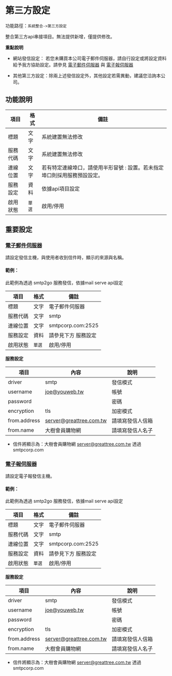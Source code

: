 # 第三方設定


功能路徑：`系統整合->第三方設定`

整合第三方api串接項目。無法提供新增，僅提供修改。

**重點說明**

* 網站發信設定：
  若您未購買本公司電子郵件伺服器，請自行設定或將設定資料給予我方協助設定。請參見
  [電子郵件伺服器](/guide/service-config#電子郵件伺服器) 與 [電子報伺服器](/guide/service-config#電子報伺服器)
  
* 其他第三方設定：除兩上述發信設定外，其他設定若需異動，建議您洽詢本公司。


##  功能說明

| 項目 | 格式 | 備註 |
|---|---|---|
|標題|文字|系統建置無法修改|
|服務代碼|文字|系統建置無法修改|
|連線位置|文字|若有特定連線埠口，請使用半形冒號 : 設置。若未指定埠口則採用服務預設設定。|
|服務設定|資料|依據api項目設定|
|啟用狀態|`單選`|啟用/停用|


## 重要設定

### [電子郵件伺服器](/guide/service-config#電子郵件伺服器)

請設定發信主機，與使用者收到信件時，顯示的來源與名稱。

#### 範例：

此範例為透過 smtp2go 服務發信，依據mail serve api設定

| 項目 | 格式 | 備註 |
|---|---|---|
|標題|文字|電子郵件伺服器|
|服務代碼|文字|smtp|
|連線位置|文字|smtpcorp.com:2525|
|服務設定|資料|請參見下方 服務設定|
|啟用狀態|`單選`|啟用/停用|

**服務設定**

| 項目 | 內容 | 說明 | 
|---|---|---|
|driver|smtp|發信模式|
|username|joe@youweb.tw|帳號|
|password| |密碼|
|encryption|tls|加密模式|
|from.address|server@greattree.com.tw|請填寫發信人信箱|
|from.name|大樹會員購物網|請填寫發信人名子|

* 信件將顯示為：大樹會員購物網 server@greattree.com.tw 透過 smtpcorp.com

### [電子報伺服器](/guide/service-config#電子報伺服器)

請設定電子報發信主機。

#### 範例：

此範例為透過 smtp2go 服務發信，依據mail serve api設定

| 項目 | 格式 | 備註 |
|---|---|---|
|標題|文字|電子郵件伺服器|
|服務代碼|文字|smtp|
|連線位置|文字|smtpcorp.com:2525|
|服務設定|資料|請參見下方 服務設定|
|啟用狀態|`單選`|啟用/停用|

**服務設定**

| 項目 | 內容 | 說明 | 
|---|---|---|
|driver|smtp|發信模式|
|username|joe@youweb.tw|帳號|
|password| |密碼|
|encryption|tls|加密模式|
|from.address|server@greattree.com.tw|請填寫發信人信箱|
|from.name|大樹會員購物網|請填寫發信人名子|

* 信件將顯示為：大樹會員購物網 server@greattree.com.tw 透過 smtpcorp.com
